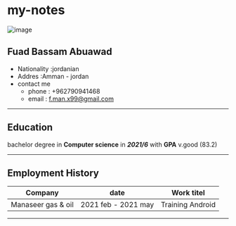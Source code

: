 # my-notes

![image](https://firebasestorage.googleapis.com/v0/b/f22f-3c23f.appspot.com/o/DSC0519033.jpg?alt=media&token=548c1659-7f26-44fd-a3f7-b47c305134f8)

## Fuad Bassam Abuawad

- Nationality :jordanian
- Addres :Amman - jordan
-   contact me
       - phone : +962790941468
       - email : f.man.x99@gmail.com

-----------------------------
## Education

bachelor degree in **Computer science** in ***2021/6***
with **GPA** v.good (83.2)

-------------------

## Employment History
| Company       | date | Work titel|
| ------------- | ---- | ----------|
| Manaseer gas & oil | 2021 feb - 2021 may | Training Android | 

--------------------

